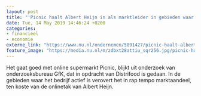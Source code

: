 ```yaml
---
layout: post
title: "'Picnic haalt Albert Heijn in als marktleider in gebieden waar het actief is'"
date: Tue, 14 May 2019 14:46:24 +0200
categories: 
- financieel 
- economie 
externe_link: "https://www.nu.nl/ondernemen/5891427/picnic-haalt-albert-heijn-in-als-marktleider-in-gebieden-waar-het-actief-is.html"
feature_image: "https://media.nu.nl/m/zdbxt28attiu_sqr256.jpg/picnic-haalt-albert-heijn-in-als-marktleider-in-gebieden-waar-het-actief-is.jpg"
---
```


Het gaat goed met online supermarkt Picnic, blijkt uit onderzoek van onderzoeksbureau GfK, dat in opdracht van Distrifood is gedaan. In de gebieden waar het bedrijf actief is verovert het in rap tempo marktaandeel, ten koste van de onlinetak van Albert Heijn.

